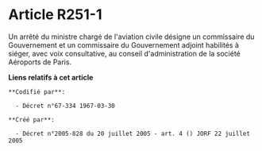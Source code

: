 # Article R251-1

Un arrêté du ministre chargé de l'aviation civile désigne un commissaire du Gouvernement et un commissaire du Gouvernement
adjoint habilités à siéger, avec voix consultative, au conseil d'administration de la société Aéroports de Paris.

**Liens relatifs à cet article**

	**Codifié par**:

	  - Décret n°67-334 1967-03-30

	**Créé par**:

	  - Décret n°2005-828 du 20 juillet 2005 - art. 4 () JORF 22 juillet 2005

